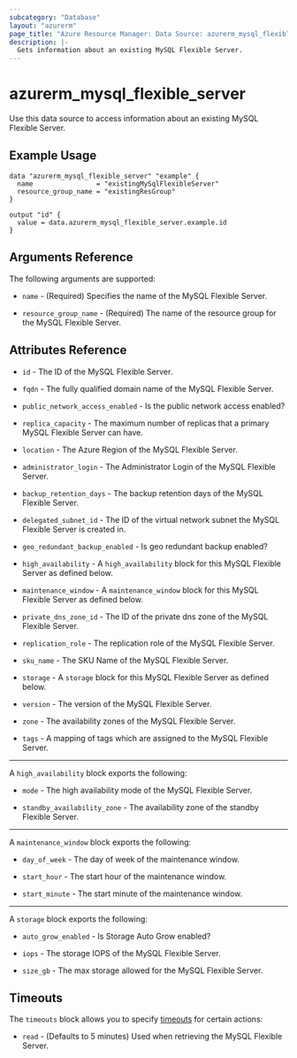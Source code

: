 ```yaml
---
subcategory: "Database"
layout: "azurerm"
page_title: "Azure Resource Manager: Data Source: azurerm_mysql_flexible_server"
description: |-
  Gets information about an existing MySQL Flexible Server.
---
```


# azurerm_mysql_flexible_server

Use this data source to access information about an existing MySQL Flexible Server.

## Example Usage

```hcl
data "azurerm_mysql_flexible_server" "example" {
  name                = "existingMySqlFlexibleServer"
  resource_group_name = "existingResGroup"
}

output "id" {
  value = data.azurerm_mysql_flexible_server.example.id
}
```

## Arguments Reference

The following arguments are supported:

* `name` - (Required) Specifies the name of the MySQL Flexible Server.

* `resource_group_name` - (Required) The name of the resource group for the MySQL Flexible Server.

## Attributes Reference

* `id` - The ID of the MySQL Flexible Server.

* `fqdn` -  The fully qualified domain name of the MySQL Flexible Server.

* `public_network_access_enabled` - Is the public network access enabled?

* `replica_capacity` - The maximum number of replicas that a primary MySQL Flexible Server can have.

* `location` - The Azure Region of the MySQL Flexible Server.

* `administrator_login` - The Administrator Login of the MySQL Flexible Server.

* `backup_retention_days` - The backup retention days of the MySQL Flexible Server.

* `delegated_subnet_id` - The ID of the virtual network subnet the MySQL Flexible Server is created in.

* `geo_redundant_backup_enabled` - Is geo redundant backup enabled?

* `high_availability` - A `high_availability` block for this MySQL Flexible Server as defined below.

* `maintenance_window` - A `maintenance_window` block for this MySQL Flexible Server as defined below.

* `private_dns_zone_id` - The ID of the private dns zone of the MySQL Flexible Server.

* `replication_role` - The replication role of the MySQL Flexible Server.

* `sku_name` - The SKU Name of the MySQL Flexible Server.

* `storage` - A `storage` block for this MySQL Flexible Server as defined below.

* `version` - The version of the MySQL Flexible Server.

* `zone` - The availability zones of the MySQL Flexible Server.

* `tags` - A mapping of tags which are assigned to the MySQL Flexible Server.

---

A `high_availability` block exports the following:

* `mode` - The high availability mode of the MySQL Flexible Server.

* `standby_availability_zone` - The availability zone of the standby Flexible Server.

---

A `maintenance_window` block exports the following:

* `day_of_week` - The day of week of the maintenance window.

* `start_hour` - The start hour of the maintenance window.

* `start_minute` - The start minute of the maintenance window.

---

A `storage` block exports the following:

* `auto_grow_enabled` - Is Storage Auto Grow enabled?

* `iops` - The storage IOPS of the MySQL Flexible Server.

* `size_gb` - The max storage allowed for the MySQL Flexible Server.

## Timeouts

The `timeouts` block allows you to specify [timeouts](https://www.terraform.io/docs/configuration/resources.html#timeouts) for certain actions:

* `read` - (Defaults to 5 minutes) Used when retrieving the MySQL Flexible Server.

